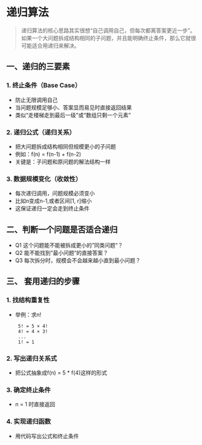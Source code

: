 # 递归算法

> 递归算法的核心思路其实很想“自己调用自己，但每次都离答案更近一步”。如果一个大问题拆成结构相同的子问题，并且能明确终止条件，那么它就很可能适合用递归来解决。

## 一、递归的三要素

### 1. 终止条件（Base Case）

+ 防止无限调用自己
+ 当问题规模足够小、答案显而易见时直接返回结果
+ 类似“走楼梯走到最后一级"或“数组只剩一个元素”

### 2. 递归公式（递归关系）

+ 把大问题拆成结构相同但规模更小的子问题
+ 例如：f(n) = f(n-1) + f(n-2)
+ 关键是：子问题和原问题的解法结构一样

### 3. 数据规模变化（收敛性）

+ 每次递归调用，问题规模必须变小
+ 比如n变成n-1,或者区间[1, r]缩小
+ 这保证递归一定会走到终止条件

## 二、判断一个问题是否适合递归

+ Q1 这个问题能不能被拆成更小的”同类问题“？
+ Q2 能不能找到”最小问题“的直接答案？
+ Q3 每次拆分时，规模会不会越来越小直到最小问题？

## 三、 套用递归的步骤

### 1. 找结构重复性

+ 举例：求n!

       5! = 5 × 4!
       4! = 4 × 3!
       ...
       1! = 1

### 2. 写出递归关系式

+ 把公式抽象成f(n) = 5 * f(4)这样的形式

### 3. 确定终止条件

+ n = 1 时直接返回

### 4. 实现递归函数

+ 用代码写出公式和终止条件